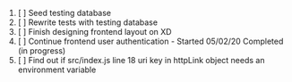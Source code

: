 1. [ ] Seed testing database
2. [ ] Rewrite tests with testing database
3. [ ] Finish designing frontend layout on XD
4. [ ] Continue frontend user authentication - Started 05/02/20 Completed (in progress)
5. [ ] Find out if src/index.js line 18 uri key in httpLink object needs an environment variable